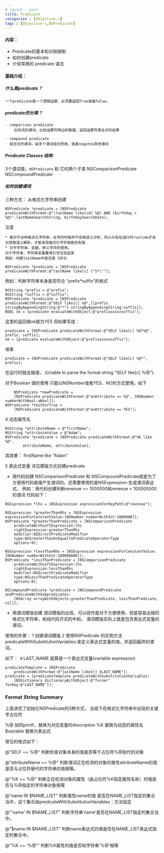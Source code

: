 ```yaml
---
# layout : post
title: Predicate
categories : [Objective-c]
tags : [Objecitve-c,NSPredicate]
---
```



#### 内容：
- Predicate的基本知识和限制
- 如何创建predicate
- 介绍常用的 predicate 语法

#### 基础介绍：

##### 什么是predicate？
	一个predicate是一个逻辑运算，必须要返回True或者False。

##### predicate的分类？
	- comparison predicate
		比较式的谓词，比较运算符两边的数据，返回运算符表达式的结果

	- compound predicate
	  组合式的谓词，由多个谓词组合而成，或者negates其他谓词

##### Predicate Classes 结构
3个谓词类，`NSPredicate` 和 它的两个子类 NSComparisonPredicate NSCompoundPredicate

##### 如何创建谓词
三种方式：
  从格式化字符串创建

``` objc
NSPredicate *predicate = [NSPredicate
predicateWithFormat:@"(lastName like[cd] %@) AND (birthday > %@)",lastNameSearchString, birthdaySearchDate];
```

注意

	* 是对于这种格式化字符串，在写的时候并不会做语义分析，所以只有在运行时runtime才会对其做语义解析，才能发现格式化字符串是否有错
	* 对于字符串，变量，转义字符的使用。
	对于字符串，字符串变量要用引号包含起来
	例如：判断lastName中是否是 S开头

``` objc
NSPredicate *predicate = [NSPredicate
predicateWithFormat:@"lastName like[c] \"S*\""];
```

例如：判断字符串本身是否符合 “prefix*suffix”的格式

``` objc
NSString *prefix = @"prefix";
NSString *suffix = @"suffix";
NSPredicate *predicate = [NSPredicate
predicateWithFormat:@"SELF like[c] %@",[[prefix stringByAppendingString:@"*"] stringByAppendingString:suffix]];
BOOL ok = [predicate evaluateWithObject:@"prefixxxxxxsuffix"];
```

这里的返回值ok就为YES
但如果写成：

``` objc
predicate = [NSPredicate predicateWithFormat:@"SELF like[c] %@*%@", prefix, suffix];
ok = [predicate evaluateWithObject:@"prefixxxxxxsuffix"];
```

或者

``` objc
predicate = [NSPredicate predicateWithFormat:@"SELF like[c] %@*", prefix];
```

在运行时就会报错， (Unable to parse the format string "SELF like[c] %@").


对于Boolean 值的使用
只能以NSNumber或者YES、NO的方式使用，如下

``` objc
	NSPredicate *newPredicate =
    [NSPredicate predicateWithFormat:@"anAttribute == %@", [NSNumber numberWithBool:aBool]];
NSPredicate *testForTrue =
    [NSPredicate predicateWithFormat:@"anAttribute == YES"];
```

4 动态属性名

``` objc
NSString *attributeName = @"firstName";
NSString *attributeValue = @"Adam";
NSPredicate *predicate = [NSPredicate predicateWithFormat:@"%K like %@",
        attributeName, attributeValue];
```

其效果： firstName like "Adam"

5 表达式变量
	详见模版方式创建predicate
- 用代码创建
 NSComparisonPredicate 和 NSCompoundPredicate就是为了方便用代码直接产生谓词的。还需要使用的是NSExpression-生成谓词表达式。
例如：用代码创建判断revenue >= 1000000和revenue < 100000000的谓词
代码如下：


``` objc
NSExpression *lhs = [NSExpression expressionForKeyPath:@"revenue"];

NSExpression *greaterThanRhs = [NSExpression expressionForConstantValue:[NSNumber numberWithInt:1000000]];
NSPredicate *greaterThanPredicate = [NSComparisonPredicate
    predicateWithLeftExpression:lhs
    rightExpression:greaterThanRhs
    modifier:NSDirectPredicateModifier
    type:NSGreaterThanOrEqualToPredicateOperatorType
    options:0];

NSExpression *lessThanRhs = [NSExpression expressionForConstantValue:[NSNumber numberWithInt:100000000]];
NSPredicate *lessThanPredicate = [NSComparisonPredicate
    predicateWithLeftExpression:lhs
    rightExpression:lessThanRhs
    modifier:NSDirectPredicateModifier
    type:NSLessThanPredicateOperatorType
    options:0];

NSCompoundPredicate *predicate = [NSCompoundPredicate andPredicateWithSubpredicates:
    [NSArray arrayWithObjects:greaterThanPredicate, lessThanPredicate, nil]];
```

- 用谓词模版创建
谓词模版的出现，可以视作是对于方便使用，但是容易出错的格式化字符串，和纯代码方式的中和。
谓词模版实际上就是包含表达式变量的谓词。

使用的步骤：
1 创建谓词模版
2 使用NSPredicate 的实例方法 predicateWithSubstitutionVariables:来定义表达式变量的值，并返回最终的谓词。

如下：
  ￥LAST_NAME 就算是一个表达式变量(variable expression)

``` objc
predicateTemplate = [NSPredicate
    predicateWithFormat:@"lastName like[c] $LAST_NAME"];
predicate = [predicateTemplate predicateWithSubstitutionVariables:
    [NSDictionary dictionaryWithObject:@"Turner" forKey:@"LAST_NAME"]];
```


### Format String Summary
上面讲完了初始化NSPredicate的3种方式，
总结下在格式化字符串中出现的关键字占位符

%@ 如同printf，替换为对应变量的description
%K 替换为动态的属性名
$variable 替换为表达式

常见的格式如下：

@"SELF == %@"
判断检查对象本身的值是否等于占位符%@指代的对象

@"attributeName == %@"
判断谓词正在检测的对象的属性attributeName的值是否与占位符替代的字符串的值相等。

@"%K == %@"
判断正在检测对象的属性（由占位符%K指定属性名称）的值是否与%@指定的字符串对象相等

@"name IN $NAME_LIST"
判断属性name的值 是否在NAME_LIST指定的集合当中，这个集合由predicateWithSubstitutionVariables：方法指定

@"'name' IN $NAME_LIST"
判断字符串‘name’是否在NAME_LIST指定的集合当中。

@"$name IN $NAME_LIST"
判断name表达式的值是否在NAME_LIST表达式指定的集合中。

@"%K == '%@'"
判断%K属性的值是否和字符串'%@'相等
